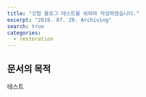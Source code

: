 ```yaml
---
title: "깃헙 블로그 테스트를 위하여 작성하였습니다."
excerpt: "2019. 07. 29. Archiving"
search: true
categories: 
  - restoration
---
```


## 문서의 목적

테스트
